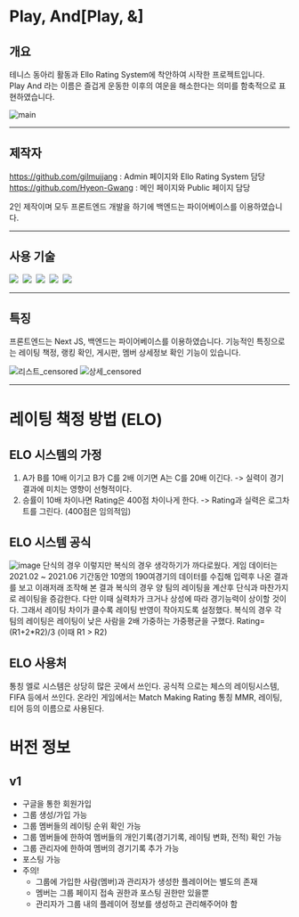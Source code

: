 # Play, And[Play, &]

## 개요
테니스 동아리 활동과 Ello Rating System에 착안하여 시작한 프로젝트입니다.<br />
Play And 라는 이름은 즐겁게 운동한 이후의 여운을 해소한다는 의미를 함축적으로 표현하였습니다.

![main](https://user-images.githubusercontent.com/48178101/127119650-2146d1e0-5aad-48b0-aa9b-d38c2ed66ba6.png)
___
## 제작자
https://github.com/gilmujjang : Admin 페이지와 Ello Rating System 담당<br />
https://github.com/Hyeon-Gwang : 메인 페이지와 Public 페이지 담당

2인 제작이며 모두 프론트엔드 개발을 하기에 백엔드는 파이어베이스를 이용하였습니다.
___
## 사용 기술
<img src="https://img.shields.io/badge/HTML-eb4d4b?style=for-the-badge&logo=HTML5&logoColor=white">&nbsp;
<img src="https://img.shields.io/badge/CSS-22a6b3?style=for-the-badge&logo=CSS3&logoColor=white">&nbsp;
<img src="https://img.shields.io/badge/Next.JS-30336b?style=for-the-badge&logo=Next.js&logoColor=white"/>&nbsp;
<img src="https://img.shields.io/badge/FIREBASE-f9ca24?style=for-the-badge&logo=Firebase&logoColor=white">&nbsp;
<img src="https://img.shields.io/badge/Semantic UI React-eb4d4b?style=for-the-badge&logo=Semantic UI React&logoColor=white">
___

## 특징
프론트엔드는 Next JS, 백엔드는 파이어베이스를 이용하였습니다.
기능적인 특징으로는 레이팅 책정, 랭킹 확인, 게시판, 멤버 상세정보 확인 기능이 있습니다.

![리스트_censored](https://user-images.githubusercontent.com/48178101/127119925-b2d3ef4e-b70b-4e76-8dc3-2a2ce5337a6a.jpg)
![상세_censored](https://user-images.githubusercontent.com/48178101/127119940-771c6186-3709-4028-a97b-ec19919f59ef.jpg)
___

# 레이팅 책정 방법 (ELO)
## ELO 시스템의 가정
1. A가 B를 10배 이기고 B가 C를 2배 이기면 A는 C를 20배 이긴다. -> 실력이 경기결과에 미치는 영향이 선형적이다.
2. 승률이 10배 차이나면 Rating은 400점 차이나게 한다. -> Rating과 실력은 로그차트를 그린다. (400점은 임의적임)

## ELO 시스템 공식
![image](https://user-images.githubusercontent.com/40172373/137491719-9acc1e13-706e-42fd-989b-e93aa2c11c06.png)
단식의 경우 이렇지만 복식의 경우 생각하기가 까다로웠다.
게임 데이터는 2021.02 ~ 2021.06 기간동안 10명의 190여경기의 데이터를 수집해 입력후 나온 결과를 보고 이래저래 조작해 본 결과
복식의 경우 양 팀의 레이팅을 계산후 단식과 마찬가지로 레이팅을 증감한다.
다만 이때 실력차가 크거나 상성에 따라 경기능력이 상이할 것이다. 그래서 레이팅 차이가 클수록 레이팅 반영이 작아지도록 설정했다. 
복식의 경우 각 팀의 레이팅은 레이팅이 낮은 사람을 2배 가중하는 가중평균을 구했다. Rating=(R1+2*R2)/3   (이때 R1 > R2)

## ELO 사용처
통칭 엘로 시스템은 상당히 많은 곳에서 쓰인다. 공식적 으로는 체스의 레이팅시스템, FIFA 등에서 쓰인다.
온라인 게임에서는 Match Making Rating 통칭 MMR, 레이팅, 티어 등의 이름으로 사용된다.

# 버전 정보
## v1
- 구글을 통한 회원가입
- 그룹 생성/가입 가능
- 그룹 멤버들의 레이팅 순위 확인 가능
- 그룹 멤버들에 한하여 멤버들의 개인기록(경기기록, 레이팅 변화, 전적) 확인 가능
- 그룹 관리자에 한하여 멤버의 경기기록 추가 가능
- 포스팅 가능
- 주의!
  - 그룹에 가입한 사람(멤버)과 관리자가 생성한 플레이어는 별도의 존재
  - 멤버는 그룹 페이지 접속 권한과 포스팅 권한만 있을뿐
  - 관리자가 그룹 내의 플레이어 정보를 생성하고 관리해주어야 함
